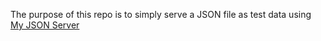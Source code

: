 The purpose of this repo is to simply serve a JSON file as test data using [My JSON Server](https://my-json-server.typicode.com/)
